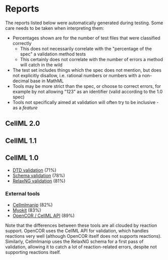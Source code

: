 # Reports

The reports listed below were automatically generated during testing. Some care needs to be taken when interpreting them:

- Percentages shown are for the number of test files that were classified correctly
  - This does not necessarily correlate with the "percentage of the spec" a validation method tests
  - This certainly does not correlate with the number of errors a method will catch in the wild
- The test set includes things which the spec does not mention, but does not explicitly disallow, i.e. rational numbers or numbers with a non-decimal base in MathML
- Tools may be more strict than the spec, or choose to correct errors, for example by not allowing "123" as an identifier (valid according to the 1.0 spec)
- Tools not specifically aimed at validation will often try to be inclusive - as a *feature*

## CellML 2.0

## CellML 1.1

## CellML 1.0

- [DTD validation](dtd_1_0.md) (71%)
- [Schema validation](schema_1_0.md) (78%)
- [RelaxNG validation](relaxng_1_0.md) (81%)

### External tools

- [Cellmlmanip](cellmlmanip_1_0.md) (82%)
- [Myokit](myokit_1_0.md) (83%)
- [OpenCOR / CellML API](opencor_1_0.md) (89%)

Note that the differences between these tools are all clouded by reaction support.
OpenCOR uses the CellML API for validation, which handles reactions very well (although OpenCOR itself does not supports reactions).
Similarly, Cellmlmanip uses the RelaxNG schema for a first pass of validation, allowing it to catch a lot of reaction-related errors, despite not supporting reactions itself.
